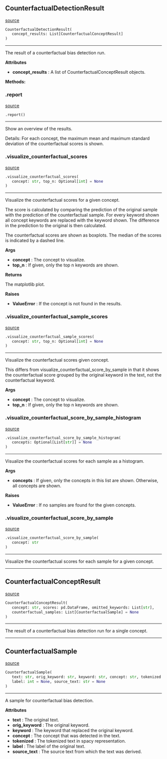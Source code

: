#


## CounterfactualDetectionResult
[source](https://github.com/biaslyze-dev/biaslyze/blob/main/biaslyze/results/counterfactual_detection_results.py/#L63)
```python 
CounterfactualDetectionResult(
   concept_results: List[CounterfactualConceptResult]
)
```


---
The result of a counterfactual bias detection run.


**Attributes**

* **concept_results**  : A list of CounterfactualConceptResult objects.



**Methods:**


### .report
[source](https://github.com/biaslyze-dev/biaslyze/blob/main/biaslyze/results/counterfactual_detection_results.py/#L109)
```python
.report()
```

---
Show an overview of the results.

Details:
For each concept, the maximum mean and maximum standard deviation of the counterfactual scores is shown.

### .visualize_counterfactual_scores
[source](https://github.com/biaslyze-dev/biaslyze/blob/main/biaslyze/results/counterfactual_detection_results.py/#L120)
```python
.visualize_counterfactual_scores(
   concept: str, top_n: Optional[int] = None
)
```

---
Visualize the counterfactual scores for a given concept.

The score is calculated by comparing the prediction of the original sample with the prediction of the counterfactual sample.
For every keyword shown all concept keywords are replaced with the keyword shown. The difference in the prediction to the original is then calculated.

The counterfactual scores are shown as boxplots. The median of the scores is indicated by a dashed line.


**Args**

* **concept**  : The concept to visualize.
* **top_n**  : If given, only the top n keywords are shown.


**Returns**

The matplotlib plot.


**Raises**

* **ValueError**  : If the concept is not found in the results.


### .visualize_counterfactual_sample_scores
[source](https://github.com/biaslyze-dev/biaslyze/blob/main/biaslyze/results/counterfactual_detection_results.py/#L151)
```python
.visualize_counterfactual_sample_scores(
   concept: str, top_n: Optional[int] = None
)
```

---
Visualize the counterfactual scores given concept.

This differs from visualize_counterfactual_score_by_sample in that it shows the counterfactual
score grouped by the original keyword in the text, not the counterfactual keyword.


**Args**

* **concept**  : The concept to visualize.
* **top_n**  : If given, only the top n keywords are shown.


### .visualize_counterfactual_score_by_sample_histogram
[source](https://github.com/biaslyze-dev/biaslyze/blob/main/biaslyze/results/counterfactual_detection_results.py/#L190)
```python
.visualize_counterfactual_score_by_sample_histogram(
   concepts: Optional[List[str]] = None
)
```

---
Visualize the counterfactual scores for each sample as a histogram.


**Args**

* **concepts**  : If given, only the concepts in this list are shown. Otherwise, all concepts are shown.


**Raises**

* **ValueError**  : If no samples are found for the given concepts.


### .visualize_counterfactual_score_by_sample
[source](https://github.com/biaslyze-dev/biaslyze/blob/main/biaslyze/results/counterfactual_detection_results.py/#L237)
```python
.visualize_counterfactual_score_by_sample(
   concept: str
)
```

---
Visualize the counterfactual scores for each sample for a given concept.

----


## CounterfactualConceptResult
[source](https://github.com/biaslyze-dev/biaslyze/blob/main/biaslyze/results/counterfactual_detection_results.py/#L47)
```python 
CounterfactualConceptResult(
   concept: str, scores: pd.DataFrame, omitted_keywords: List[str],
   counterfactual_samples: List[CounterfactualSample] = None
)
```


---
The result of a counterfactual bias detection run for a single concept.

----


## CounterfactualSample
[source](https://github.com/biaslyze-dev/biaslyze/blob/main/biaslyze/results/counterfactual_detection_results.py/#L12)
```python 
CounterfactualSample(
   text: str, orig_keyword: str, keyword: str, concept: str, tokenized: List[str],
   label: int = None, source_text: str = None
)
```


---
A sample for counterfactual bias detection.


**Attributes**

* **text**  : The original text.
* **orig_keyword**  : The original keyword.
* **keyword**  : The keyword that replaced the original keyword.
* **concept**  : The concept that was detected in the text.
* **tokenized**  : The tokenized text in spacy representation.
* **label**  : The label of the original text.
* **source_text**  : The source text from which the text was derived.

